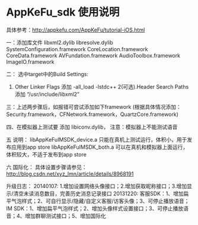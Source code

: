 


# AppKeFu_sdk 使用说明

具体参考：http://appkefu.com/AppKeFu/tutorial-iOS.html

一：添加库文件
    libxml2.dylib
    libresolve.dylib
    SystemConfiguration.framework
    CoreLocation.framework
    CoreData.framework
    AVFundation.framework
    AudioToolbox.framework
    ImageIO.framework
    

二：
 选中target中的Build Settings:
1. Other Linker Flags 添加 -all_load  -lstdc++
2(可选).Header Search Paths 添加 “/usr/include/libxml2”


三：上述两步骤后，如报错可尝试添加如下framework
(根据具体情况添加：Security.framework，CFNetwork.framework，QuartzCore.framework)


四、在模拟器上测试要 添加 libiconv.dylib， 注意：模拟器上不能测试语音


五 说明：
libAppKeFuIMSDK_device.a 只能在真机上测试运行，体积小，用于发布应用到app store
libAppKeFuIMSDK_both.a 可以在真机和模拟器上面运行，体积较大，不适于发布到app store


六 国际化：
具体设置步骤请参见：
http://blog.csdn.net/xyz_lmn/article/details/8968191


升级日志：
20140107: 1.增加设置网络头像接口；2.增加获取昵称接口；3.增加显示/清空未读消息数目，完善历史消息记录接口
20131220: 客服SDK：1、增加扁平气泡样式；2、可自行显示/隐藏/自定义客服/访客头像；3、可停止播放语音；
          IM SDK：1、增加扁平气泡样式；2、增加头像样式设置接口；3、可停止播放语音；4、增加群聊测试接口；5、增加国际化























